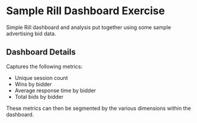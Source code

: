 # Sample Rill Dashboard Exercise

Simple Rill dashboard and analysis put together using some sample advertising bid data.

## Dashboard Details

Captures the following metrics:
- Unique session count
- Wins by bidder
- Average response time by bidder
- Total bids by bidder

These metrics can then be segmented by the various dimensions within the dashboard.